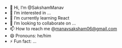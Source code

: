 - 👋 Hi, I’m @SakshamManav
- 👀 I’m interested in ...
- 🌱 I’m currently learning React
- 💞️ I’m looking to collaborate on ...
- 📫 How to reach me @manavsaksham06@gmail.com
- 😄 Pronouns: he/him
- ⚡ Fun fact: ...

<!---
SakshamManav/SakshamManav is a ✨ special ✨ repository because its `README.md` (this file) appears on your GitHub profile.
You can click the Preview link to take a look at your changes.
--->
